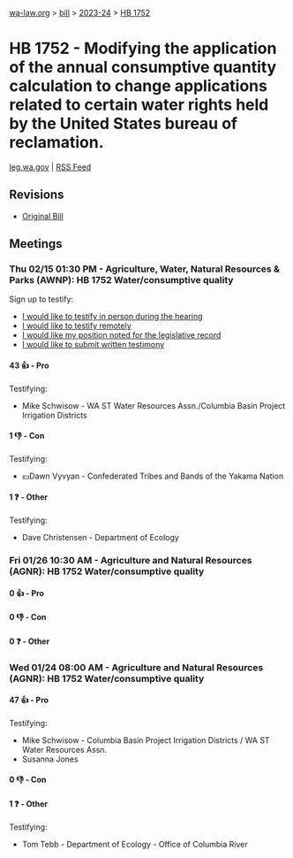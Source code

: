 [wa-law.org](/) > [bill](/bill/) > [2023-24](/bill/2023-24/) > [HB 1752](/bill/2023-24/hb/1752/)

# HB 1752 - Modifying the application of the annual consumptive quantity calculation to change applications related to certain water rights held by the United States bureau of reclamation.
[leg.wa.gov](https://app.leg.wa.gov/billsummary?BillNumber=1752&Year=2023&Initiative=false) | [RSS Feed](./rss.xml)

## Revisions
* [Original Bill](1/)

## Meetings
### Thu 02/15 01:30 PM - Agriculture, Water, Natural Resources & Parks (AWNP): HB 1752 Water/consumptive quality
Sign up to testify:
* [I would like to testify in person during the hearing](https://app.leg.wa.gov/csi/Testifier/Add?chamber=House&mId=31927&aId=159075&caId=24037&tId=1)
* [I would like to testify remotely](https://app.leg.wa.gov/csi/Testifier/Add?chamber=House&mId=31927&aId=159075&caId=24037&tId=2)
* [I would like my position noted for the legislative record](https://app.leg.wa.gov/csi/Testifier/Add?chamber=House&mId=31927&aId=159075&caId=24037&tId=3)
* [I would like to submit written testimony](https://app.leg.wa.gov/csi/Testifier/Add?chamber=House&mId=31927&aId=159075&caId=24037&tId=4)

#### 43 👍 - Pro
Testifying:
* Mike Schwisow - WA ST Water Resources Assn./Columbia Basin Project Irrigation Districts

#### 1 👎 - Con
Testifying:
* 💵Dawn Vyvyan - Confederated Tribes and Bands of the Yakama Nation

#### 1 ❓ - Other
Testifying:
* Dave Christensen - Department of Ecology

### Fri 01/26 10:30 AM - Agriculture and Natural Resources (AGNR): HB 1752 Water/consumptive quality
#### 0 👍 - Pro

#### 0 👎 - Con

#### 0 ❓ - Other

### Wed 01/24 08:00 AM - Agriculture and Natural Resources (AGNR): HB 1752 Water/consumptive quality
#### 47 👍 - Pro
Testifying:
* Mike Schwisow - Columbia Basin Project Irrigation Districts / WA ST Water Resources Assn.
* Susanna Jones

#### 0 👎 - Con

#### 1 ❓ - Other
Testifying:
* Tom Tebb - Department of Ecology - Office of Columbia River
